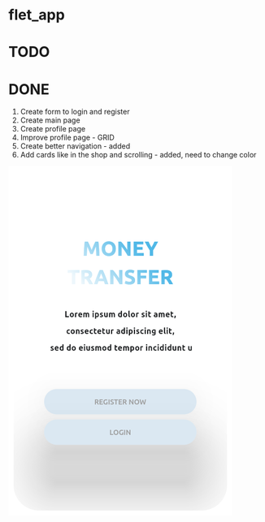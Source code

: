 # flet_app

# TODO


# DONE

1. Create form to login and register
2. Create main page
3. Create profile page
4. Improve profile page - GRID
5. Create better navigation - added
6. Add cards like in the shop and scrolling - added, need to change color

![Alt text](image.png)
